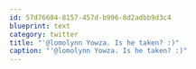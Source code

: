 ```yaml
---
id: 57d76604-8157-457d-b996-8d2adbb9d3c4
blueprint: text
category: twitter
title: "'@lomolynn Yowza. Is he taken? :)"
caption: "'@lomolynn Yowza. Is he taken? :)"
---
```

